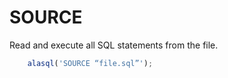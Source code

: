 # SOURCE

Read and execute all SQL statements from the file.
```js
    alasql('SOURCE “file.sql”');
```